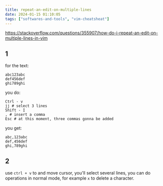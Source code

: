 ```yaml
---
title: repeat-an-edit-on-multiple-lines
date: 2024-01-15 01:10:05
tags: ["softwares-and-tools", "vim-cheatsheat"]
---
```

https://stackoverflow.com/questions/355907/how-do-i-repeat-an-edit-on-multiple-lines-in-vim

## 1

for the text:

```
abc123abc
def456def
ghi789ghi
```

you do:

```
Ctrl - v
jj # select 3 lines
Shift - I
, # insert a comma
Esc # at this moment, three commas gonna be added
```

you get:

```
abc,123abc
def,456def
ghi,789ghi
```

## 2

use `ctrl + v` to and move cursor, you'll select several lines, you can do operations in normal mode, for example `x` to delete a character.


